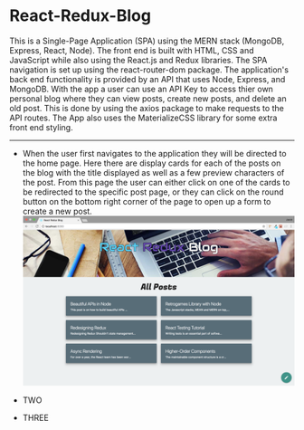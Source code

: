 # React-Redux-Blog
This is a Single-Page Application (SPA) using the MERN stack (MongoDB, Express, React, Node). The front end is built with HTML, CSS and JavaScript while also using the React.js and Redux libraries. The SPA navigation is set up using the react-router-dom package. The application's back end functionality is provided by an API that uses Node, Express, and MongoDB. With the app a user can use an API Key to access thier own personal blog where they can view posts, create new posts, and delete an old post. This is done by using the axios package to make requests to the API routes. The App also uses the MaterializeCSS library for some extra front end styling.

---

- When the user first navigates to the application they will be directed to the home page. Here there are display cards for each of the posts on the blog with the title displayed as well as a few preview characters of the post. From this page the user can either click on one of the cards to be redirected to the specific post page, or they can click on the round button on the bottom right corner of the page to open up a form to create a new post.
![HOME PAGE](/read_me/1-home.png)

- TWO


- THREE
